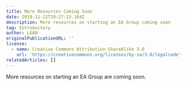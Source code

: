 ```yaml
---
title: More Resources Coming Soon
date: 2018-11-22T20:27:13.164Z
description: More resources on starting an EA Group coming soon
tag: Introductory
author: LEAN
originalPublicationURL: ''
license:
  - name: Creative Commons Attribution-ShareAlike 3.0
    url: 'https://creativecommons.org/licenses/by-sa/3.0/legalcode'
relatedArticles: []
---
```

More resources on starting an EA Group are coming soon.
